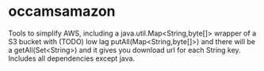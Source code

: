 # occamsamazon
Tools to simplify AWS, including a java.util.Map&lt;String,byte[]> wrapper of a S3 bucket with (TODO) low lag putAll(Map&lt;String,byte[]>) and there will be a getAll(Set&lt;String>) and it gives you download url for each String key. Includes all dependencies except java.
